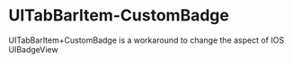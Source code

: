 UITabBarItem-CustomBadge
========================

UITabBarItem+CustomBadge is a workaround to change the aspect of IOS UIBadgeView
